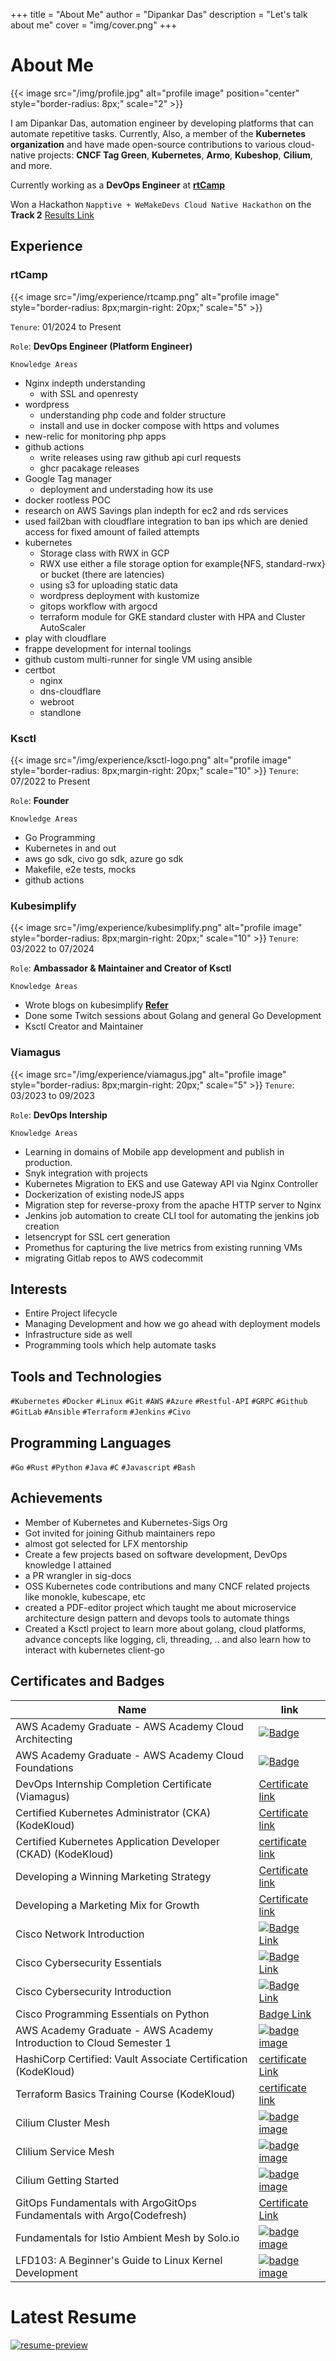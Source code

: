 
+++
title = "About Me"
author = "Dipankar Das"
description = "Let's talk about me"
cover = "img/cover.png"
+++

# About Me


{{< image src="/img/profile.jpg" alt="profile image" position="center" style="border-radius: 8px;" scale="2" >}}

I am Dipankar Das, automation engineer by developing platforms that can automate repetitive tasks. Currently, Also, a member of the **Kubernetes organization** and have made open-source contributions to various cloud-native projects: **CNCF Tag Green**, **Kubernetes**, **Armo**, **Kubeshop**, **Cilium**, and more.

Currently working as a **DevOps Engineer** at [**rtCamp**](/posts/aboutme/#rtcamp)

Won a Hackathon `Napptive + WeMakeDevs Cloud Native Hackathon` on the **Track 2** [Results Link](https://napptive.com/blog/napptive-wemakedevs-cloud-native-hackathon-results/)

## Experience

### rtCamp
{{< image src="/img/experience/rtcamp.png" alt="profile image" style="border-radius: 8px;margin-right: 20px;" scale="5" >}}


`Tenure`: 01/2024 to Present

`Role`: **DevOps Engineer (Platform Engineer)**

`Knowledge Areas`
- Nginx indepth understanding
  - with SSL and openresty
- wordpress
  - understanding php code and folder structure
  - install and use in docker compose with https and volumes
- new-relic for monitoring php apps
- github actions
  - write releases using raw github api curl requests
  - ghcr pacakage releases
- Google Tag manager
  - deployment and understading how its use
- docker rootless POC
- research on AWS Savings plan indepth for ec2 and rds services
- used fail2ban with cloudflare integration to ban ips which are denied access for fixed amount of failed attempts
- kubernetes
  - Storage class with RWX in GCP
  - RWX use either a file storage option for example{NFS, standard-rwx} or bucket (there are latencies)
  - using s3 for uploading static data
  - wordpress deployment with kustomize
  - gitops workflow with argocd
  - terraform module for GKE standard cluster with HPA and Cluster AutoScaler
- play with cloudflare
- frappe development for internal toolings
- github custom multi-runner for single VM using ansible
- certbot
  - nginx
  - dns-cloudflare
  - webroot
  - standlone


### Ksctl
{{< image src="/img/experience/ksctl-logo.png" alt="profile image" style="border-radius: 8px;margin-right: 20px;" scale="10" >}}
`Tenure`: 07/2022 to Present

`Role`: **Founder**

`Knowledge Areas`
- Go Programming
- Kubernetes in and out
- aws go sdk, civo go sdk, azure go sdk
- Makefile, e2e tests, mocks
- github actions


### Kubesimplify
{{< image src="/img/experience/kubesimplify.png" alt="profile image" style="border-radius: 8px;margin-right: 20px;" scale="10" >}}
`Tenure`: 03/2022 to 07/2024

`Role`: **Ambassador & Maintainer and Creator of Ksctl**

`Knowledge Areas`
- Wrote blogs on kubesimplify [**Refer**](/posts/blogs/)
- Done some Twitch sessions about Golang and general Go Development
- Ksctl Creator and Maintainer


### Viamagus
{{< image src="/img/experience/viamagus.jpg" alt="profile image" style="border-radius: 8px;margin-right: 20px;" scale="5" >}}
`Tenure`: 03/2023 to 09/2023

`Role`: **DevOps Intership**

`Knowledge Areas`
- Learning in domains of Mobile app development and publish in production.
- Snyk integration with projects
- Kubernetes Migration to EKS and use Gateway API via Nginx Controller
- Dockerization of existing nodeJS apps
- Migration step for reverse-proxy from the apache HTTP server to Nginx
- Jenkins job automation to create CLI tool for automating the jenkins job creation
- letsencrypt for SSL cert generation
- Promethus for capturing the live metrics from existing running VMs
- migrating Gitlab repos to AWS codecommit


## Interests
- Entire Project lifecycle
- Managing Development and how we go ahead with deployment models
- Infrastructure side as well
- Programming tools which help automate tasks

## Tools and Technologies

`#Kubernetes` `#Docker` `#Linux` `#Git` `#AWS` `#Azure` `#Restful-API` `#GRPC` `#Github` `#GitLab` `#Ansible` `#Terraform` `#Jenkins` `#Civo`


## Programming Languages
`#Go` `#Rust` `#Python` `#Java` `#C` `#Javascript` `#Bash`


## Achievements

- Member of Kubernetes and Kubernetes-Sigs Org
- Got invited for joining Github maintainers repo
- almost got selected for LFX mentorship
- Create a few projects based on software development, DevOps knowledge I attained
- a PR wrangler in sig-docs
- OSS Kubernetes code contributions and many CNCF related projects like monokle, kubescape, etc
- created a PDF-editor project which taught me about microservice architecture design pattern and devops tools to automate things
- Created a Ksctl project to learn more about golang, cloud platforms, advance concepts like logging, cli, threading, .. and also learn how to interact with kubernetes client-go

## Certificates and Badges

Name | link
-|-
AWS Academy Graduate - AWS Academy Cloud Architecting | [![Badge](/img/badges/aws-academy-architecting-kiit.png)](https://www.credly.com/badges/63a7c0ba-6f8b-40c8-b97d-b65e2b857aeb/public_url)
AWS Academy Graduate - AWS Academy Cloud Foundations | [![Badge](/img/badges/aws-academy-kiit.png)](https://www.credly.com/earner/earned/badge/b37dea43-f280-4983-918b-e3544d4764cc)
DevOps Internship Completion Certificate (Viamagus) | [Certificate link](https://drive.google.com/file/d/1T04L-b_93_B_BnlGlyzfGjH5aP-_lP-m/view?usp=sharing)
Certified Kubernetes Administrator (CKA) (KodeKloud) | [Certificate link](https://kodekloud.com/certificate-verification/2D03EB671CD0-2D01CCFFAE35-2D01CCC2F228/)
Certified Kubernetes Application Developer (CKAD) (KodeKloud) | [certificate link](https://kodekloud.com/certificate-verification/2D03EB671CD0-2D01CCFF5DBB-2D01CCC2F228/)
Developing a Winning Marketing Strategy | [Certificate link](https://drive.google.com/file/d/1ahQh8KIY_Q22VUekZArCzQ9IlAPGgd85/view?usp=sharing)
Developing a Marketing Mix for Growth | [Certificate link](https://drive.google.com/file/d/1onKFKXSuoY-72fhIF8eyCp_9xLDjEYOg/view?usp=sharing)
Cisco Network Introduction | [![Badge Link](/img/badges/ccna-introduction-to-networks.png)](https://drive.google.com/file/d/1litYROTDl_F-MBmwyQrz-efayT3ZogXT/view?usp=sharing)
Cisco Cybersecurity Essentials | [![Badge Link](/img/badges/cybersecurity-essentials.png)](https://drive.google.com/file/d/1g-evjWia3Kb6dQW7qaPu50q3rX_wqc5u/view?usp=sharing)
Cisco Cybersecurity Introduction | [![Badge Link](/img/badges/introduction-to-cybersecurity.png)](https://drive.google.com/file/d/1Q4SLZ0tPtWD0wmflEnougjnAfWzU4kJu/view?usp=sharing)
Cisco Programming Essentials on Python | [Badge Link](https://drive.google.com/file/d/1a456llJhGmlh9lqQUGOJhjwtH5Soyhrp/view?usp=sharing)
AWS Academy Graduate - AWS Academy Introduction to Cloud Semester 1 | [![badge image](/img/badges/aws-academy-graduate-aws-academy-introduction-to-cloud-semester-1.png)](https://www.credly.com/badges/b5388332-916b-4118-9da1-a8c05a6166e9/public_url)
HashiCorp Certified: Vault Associate Certification (KodeKloud) | [certificate Link](https://kodekloud.com/certificate-verification/2D03EB671CD0-2D1219437F4C-2D01CCC2F228/)
Terraform Basics Training Course (KodeKloud) | [certificate link](https://kodekloud.com/certificate-verification/2D03EB671CD0-2D01CD002300-2D01CCC2F228/)
Cilium Cluster Mesh | [![badge image](/img/badges/cilium-cluster-mesh.png)](https://www.credly.com/badges/4cca6123-05fe-4446-9f1a-b7aa00fad681/public_url)
Clilium Service Mesh | [![badge image](/img/badges/cilium-service-mesh.png)](https://www.credly.com/badges/55f26118-8541-4836-9347-6cf8b404f5e9/public_url)
Cilium Getting Started | [![badge image](/img/badges/cilium-getting-started.png)](https://www.credly.com/badges/886d4bec-332f-461d-8747-d676ce3eb1e2/public_url)
GitOps Fundamentals with ArgoGitOps Fundamentals with Argo(Codefresh) | [Certificate Link](https://drive.google.com/file/d/1bEVjKmpoGEXRH1133Tdaj7kAoPbp39b5/view?usp=sharing)
Fundamentals for Istio Ambient Mesh by Solo.io | [![badge image](/img/badges/fundamentals-for-istio-ambient-mesh-by-solo-io.png)](https://www.credly.com/badges/66b3471a-394c-4f3e-b882-09969368d4bf/public_url)
LFD103: A Beginner's Guide to Linux Kernel Development | [![badge image](/img/badges/lfd103-a-beginner-s-guide-to-linux-kernel-development.png)](https://www.credly.com/badges/f158dc79-d161-4c73-a921-491f5c0d4c54/public_url)

# Latest Resume

[![resume-preview](/img/resume-preview.jpg)](https://raw.githubusercontent.com/dipankardas011/dipankardas011/main/Resume.pdf)
